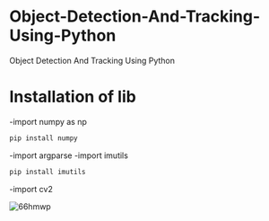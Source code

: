 # Object-Detection-And-Tracking-Using-Python
Object Detection And Tracking Using Python

# Installation of lib

-import numpy as np
```bash
pip install numpy
```
-import argparse
-import imutils
```bash
pip install imutils
```
-import cv2
 
 
 ![66hmwp](https://cloud.githubusercontent.com/assets/14802199/26278443/4ec790fc-3db8-11e7-9c01-e2a3bbe638bd.gif)
